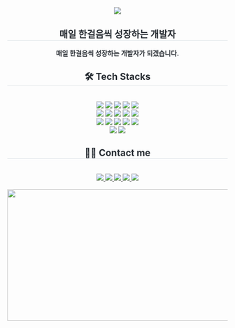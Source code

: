 
<div align= "center">
    <img src="https://capsule-render.vercel.app/api?type=waving&color=0:b4ebfe,100:002561&height=180&text=Hello%20I'm%20seoyoung&animation=&fontColor=ffffff&fontSize=60" />
    </div>
    <div align= "center"> 
    <h2 style="border-bottom: 1px solid #d8dee4; color: #282d33;">   매일 한걸음씩 성장하는 개발자 </h2>  
    <div style="font-weight: 700; font-size: 15px; text-align: center; color: #282d33;"> 매일 한걸음씩 성장하는 개발자가 되겠습니다. </div> 
    </div>
    <div align= "center">
    <h2 style="border-bottom: 1px solid #d8dee4; color: #282d33;"> 🛠️ Tech Stacks </h2> <br> 
    <div style="margin: 0 auto; text-align: center;" align= "center"> <img src="https://img.shields.io/badge/C-A8B9CC?style=flat-square&logo=C&logoColor=white">
          <img src="https://img.shields.io/badge/C++-00599C?style=flat-square&logo=C%2B%2B&logoColor=white">
          <img src="https://img.shields.io/badge/Java-007396?style=flat-square&logo=Java&logoColor=white">
          <img src="https://img.shields.io/badge/Git-F05032?style=flat-square&logo=Git&logoColor=white">
          <img src="https://img.shields.io/badge/Github-181717?style=flat-square&logo=Github&logoColor=white">
          <br/><img src="https://img.shields.io/badge/Javascript-F7DF1E?style=flat-square&logo=Javascript&logoColor=white">
          <img src="https://img.shields.io/badge/HTML5-E34F26?style=flat-square&logo=HTML5&logoColor=white">
          <img src="https://img.shields.io/badge/CSS3-1572B6?style=flat-square&logo=CSS3&logoColor=white">
          <img src="https://img.shields.io/badge/Expo-000020?style=flat-square&logo=Expo&logoColor=white">
          <img src="https://img.shields.io/badge/React-61DAFB?style=flat-square&logo=React&logoColor=white">
          <br/><img src="https://img.shields.io/badge/Node.js-339933?style=flat-square&logo=Node.js&logoColor=white">
          <img src="https://img.shields.io/badge/Spring-6DB33F?style=flat-square&logo=Spring&logoColor=white">
          <img src="https://img.shields.io/badge/Spring Boot-6DB33F?style=flat-square&logo=Spring Boot&logoColor=white">
          <img src="https://img.shields.io/badge/MySQL-4479A1?style=flat-square&logo=MySQL&logoColor=white">
          <img src="https://img.shields.io/badge/Figma-F24E1E?style=flat-square&logo=Figma&logoColor=white">
          <br/><img src="https://img.shields.io/badge/Android-3DDC84?style=flat-square&logo=Android&logoColor=white">
          <img src="https://img.shields.io/badge/Python-3776AB?style=flat-square&logo=Python&logoColor=white">
          </div>
    </div>
    <div align= "center">
    <h2 style="border-bottom: 1px solid #d8dee4; color: #282d33;"> 🧑‍💻 Contact me </h2> <br> 
    <div align= "center"> <a href=https://www.instagram.com/xeesyxxe/> <img src="https://img.shields.io/badge/Instagram-E4405F?style=flat-square&logo=Instagram&logoColor=white&link=https://www.instagram.com/xeesyxxe/"> </a>
         <a href=https://www.notion.so/1bab629f515480118ec5da655cf99d27> <img src="https://img.shields.io/badge/Notion-000000?style=flat-square&logo=Notion&logoColor=white&link=https://www.notion.so/1bab629f515480dcb0e4d0a6f55b3708?v=1bab629f515480f78dc4000c14183acd"> </a>
         <a href=https://dltjdud.tistory.com/> <img src="https://img.shields.io/badge/Tistory-000000?style=flat-square&logo=Tistory&logoColor=white&link=https://dltjdud.tistory.com/"> </a>
         <a href=https://blog.naver.com/dltjdud0702> <img src="https://img.shields.io/badge/Naver-03C75A?style=flat-square&logo=Naver&logoColor=white&link=https://blog.naver.com/dltjdud0702"> </a>
         <a href=mailto:seo0lee22@gmail.com> <img src="https://img.shields.io/badge/Gmail-EA4335?style=flat-square&logo=Gmail&logoColor=white&link=mailto:seo0lee22@gmail.com"> </a>
          </div>  <br> 
    <div align= "center">  
    </div>
<img
  src="https://render.gitanimals.org/farms/dltjdud-0225"
  width="600"
  height="300"
/>
</a>
    </div>
    </div> 
    </div>
